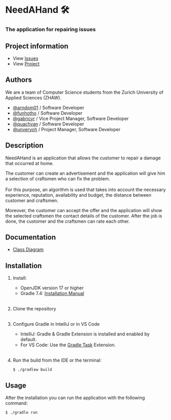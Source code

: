 # NeedAHand  🛠️
### The application for repairing issues


## Project information

- View [Issues](https://github.zhaw.ch/IT21a/pm3-hs22-it21a_win-team2/issues)
- View [Project](https://github.zhaw.ch/IT21a/pm3-hs22-it21a_win-team2/projects/1)

## Authors
We are a team of Computer Science students from the Zurich University of Applied Sciences (ZHAW).

- [@arndom01](https://github.zhaw.ch/arndom01) / Software Developer
- [@funhotho](https://github.zhaw.ch/funhotho) / Software Developer
- [@gabricyr](https://github.zhaw.ch/gabricyr) / Vice Project Manager, Software Developer
- [@quachvan](https://github.zhaw.ch/quachvan) / Software Developer
- [@unveryoh](https://github.zhaw.ch/unveryoh) / Project Manager, Software Developer

## Description
NeedAHand is an application that allows the customer to repair a damage that occurred at home.

The customer can create an advertisement and the application will give him a selection of craftsmen who can fix the problem.
<br><br>
For this purpose, an algorithm is used that takes into account the necessary experience, reputation, availability and budget, the distance between customer and craftsmen.

Moreover, the customer can accept the offer and the application will show the selected craftsmen the contact details of the customer.
After the job is done, the customer and the craftsmen can rate each other.



## Documentation

- [Class Diagram](./docs/ClassDiagram.md)

## Installation
1. Install:
    - OpenJDK version 17 or higher
    - Gradle 7.4: [Installation Manual](https://docs.gradle.org/current/userguide/installation.html)
      <br><br>
2. Clone the repository
   <br><br>
3. Configure Gradle in IntelliJ or in VS Code
    - IntelliJ: Gradle & Gradle Extension is installed and enabled by default.
    - For VS Code: Use the [Gradle Task](https://marketplace.visualstudio.com/items?itemName=richardwillis.vscode-gradle) Extension.
<br><br>
4. Run the build from the IDE or the terminal:

    ```Shell
    $ ./gradlew build
    ```


## Usage
After the installation you can run the application with the following command:
```Shell
$ ./gradle run
```
